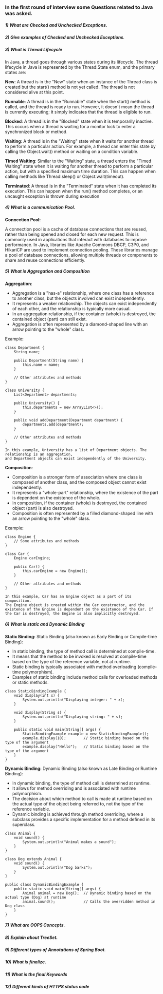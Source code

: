 ### In the first round of interview some Questions related to Java was asked.

##### 1) What are Checked and Unchecked Exceptions.
    

##### 2) Give examples of Checked and Unchecked Exceptions.
##### 3) What is Thread Lifecycle

In Java, a thread goes through various states during its lifecycle. The thread lifecycle in Java is represented by the Thread.State enum, and the primary states are:

**New**:
A thread is in the "New" state when an instance of the Thread class is created but the start() method is not yet called.
The thread is not considered alive at this point.

**Runnable**:
A thread is in the "Runnable" state when the start() method is called, and the thread is ready to run. However, it doesn't mean the thread is currently executing; it simply indicates that the thread is eligible to run.

**Blocked**:
A thread is in the "Blocked" state when it is temporarily inactive. This occurs when a thread is waiting for a monitor lock to enter a synchronized block or method.

**Waiting**:
A thread is in the "Waiting" state when it waits for another thread to perform a particular action. For example, a thread can enter this state by calling the Object.wait() method or waiting on a condition variable.

**Timed Waiting**:
Similar to the "Waiting" state, a thread enters the "Timed Waiting" state when it is waiting for another thread to perform a particular action, but with a specified maximum time duration. This can happen when calling methods like Thread.sleep() or Object.wait(timeout).

**Terminated**:
A thread is in the "Terminated" state when it has completed its execution. This can happen when the run() method completes, or an uncaught exception is thrown during execution
##### 4) What is a communication Pool.

**Connection Pool:**

A connection pool is a cache of database connections that are reused, rather than being opened and closed for each new request. This is commonly used in applications that interact with databases to improve performance.
In Java, libraries like Apache Commons DBCP, C3P0, and HikariCP are used to implement connection pooling. These libraries manage a pool of database connections, allowing multiple threads or components to share and reuse connections efficiently.

##### 5) What is Aggregation and Composition

**Aggregation**:

* Aggregation is a "has-a" relationship, where one class has a reference to another class, but the objects involved can exist independently.
* It represents a weaker relationship. The objects can exist independently of each other, and the relationship is typically more casual.
* In an aggregation relationship, if the container (whole) is destroyed, the contained object (part) can still exist.
* Aggregation is often represented by a diamond-shaped line with an arrow pointing to the "whole" class.

Example:
```
class Department {
    String name;

    public Department(String name) {
        this.name = name;
    }

    // Other attributes and methods
}

class University {
    List<Department> departments;

    public University() {
        this.departments = new ArrayList<>();
    }

    public void addDepartment(Department department) {
        departments.add(department);
    }

    // Other attributes and methods
}

In this example, University has a list of Department objects. The relationship is an aggregation,
and Department objects can exist independently of the University.

```

**Composition**:

* Composition is a stronger form of association where one class is composed of another class, and the composed object cannot exist independently.
* It represents a "whole-part" relationship, where the existence of the part is dependent on the existence of the whole.
* In composition, if the container (whole) is destroyed, the contained object (part) is also destroyed.
* Composition is often represented by a filled diamond-shaped line with an arrow pointing to the "whole" class.

Example:

```
class Engine {
    // Some attributes and methods
}

class Car {
    Engine carEngine;

    public Car() {
        this.carEngine = new Engine();
    }

    // Other attributes and methods
}

In this example, Car has an Engine object as a part of its composition. 
The Engine object is created within the Car constructor, and the existence of the Engine is dependent on the existence of the Car. If the Car is destroyed, the Engine is also implicitly destroyed.
```

##### 6) What is static and Dynamic Binding

**Static Binding:**
Static Binding (also known as Early Binding or Compile-time Binding):

* In static binding, the type of method call is determined at compile-time.
* It means that the method to be invoked is resolved at compile-time based on the type of the reference variable, not at runtime.
* Static binding is typically associated with method overloading (compile-time polymorphism).
* Examples of static binding include method calls for overloaded methods or static methods.

```
class StaticBindingExample {
    void display(int x) {
        System.out.println("Displaying integer: " + x);
    }

    void display(String s) {
        System.out.println("Displaying string: " + s);
    }

    public static void main(String[] args) {
        StaticBindingExample example = new StaticBindingExample();
        example.display(10);        // Static binding based on the type of the argument
        example.display("Hello");   // Static binding based on the type of the argument
    }
}

```

**Dynamic Binding**:
Dynamic Binding (also known as Late Binding or Runtime Binding):

* In dynamic binding, the type of method call is determined at runtime.
* It allows for method overriding and is associated with runtime polymorphism.
* The decision about which method to call is made at runtime based on the actual type of the object being referred to, not the type of the reference variable.
* Dynamic binding is achieved through method overriding, where a subclass provides a specific implementation for a method defined in its superclass.

```
class Animal {
    void sound() {
        System.out.println("Animal makes a sound");
    }
}

class Dog extends Animal {
    void sound() {
        System.out.println("Dog barks");
    }
}

public class DynamicBindingExample {
    public static void main(String[] args) {
        Animal animal = new Dog();  // Dynamic binding based on the actual type (Dog) at runtime
        animal.sound();             // Calls the overridden method in Dog class
    }
}

```

##### 7) What are OOPS Concepts.
##### 8) Explain about TreeSet.
##### 9) Different types of Annotations of Spring Boot.
##### 10) What is finalize.
##### 11) What is the final Keywords
##### 12) Different kinds of HTTPS status code
